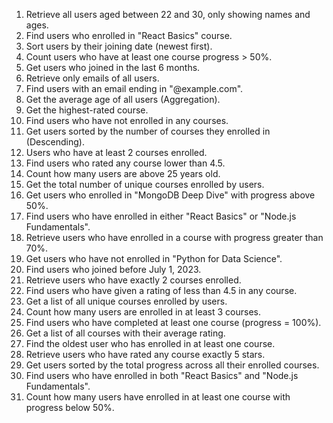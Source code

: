 1. Retrieve all users aged between 22 and 30, only showing names and ages.
2. Find users who enrolled in "React Basics" course.
3. Sort users by their joining date (newest first).
4. Count users who have at least one course progress > 50%.
5. Get users who joined in the last 6 months.
6. Retrieve only emails of all users.
7. Find users with an email ending in "@example.com".
8. Get the average age of all users (Aggregation).
9. Get the highest-rated course.
10. Find users who have not enrolled in any courses.
11. Get users sorted by the number of courses they enrolled in (Descending).
12. Users who have at least 2 courses enrolled.
13. Find users who rated any course lower than 4.5.
14. Count how many users are above 25 years old.
15. Get the total number of unique courses enrolled by users.
16. Get users who enrolled in "MongoDB Deep Dive" with progress above 50%.
17. Find users who have enrolled in either "React Basics" or "Node.js Fundamentals".
18. Retrieve users who have enrolled in a course with progress greater than 70%.
19. Get users who have not enrolled in "Python for Data Science".
20. Find users who joined before July 1, 2023.
21. Retrieve users who have exactly 2 courses enrolled.
22. Find users who have given a rating of less than 4.5 in any course.
23. Get a list of all unique courses enrolled by users.
24. Count how many users are enrolled in at least 3 courses.
25. Find users who have completed at least one course (progress = 100%).
26. Get a list of all courses with their average rating.
27. Find the oldest user who has enrolled in at least one course.
28. Retrieve users who have rated any course exactly 5 stars.
29. Get users sorted by the total progress across all their enrolled courses.
30. Find users who have enrolled in both "React Basics" and "Node.js Fundamentals".
31. Count how many users have enrolled in at least one course with progress below 50%. 
